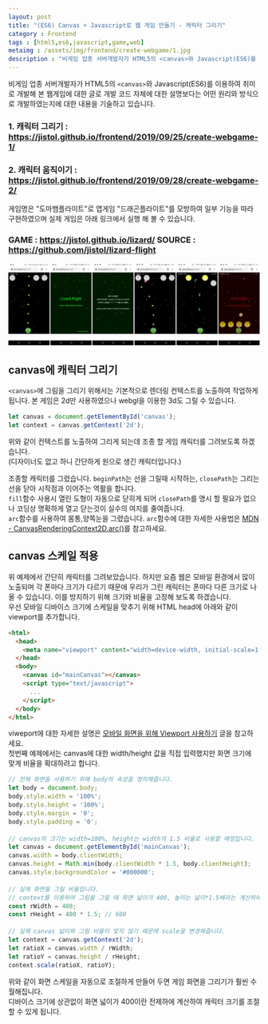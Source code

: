 ```yaml
---
layout: post
title: "(ES6) Canvas + Javascript로 웹 게임 만들기 - 캐릭터 그리기"
category : Frontend 
tags : [html5,es6,javascript,game,web]
metaimg : /assets/img/frontend/create-webgame/1.jpg
description : "비게임 업종 서버개발자가 HTML5의 <canvas>와 Javascript(ES6)를 이용하여 취미로 개발해 본 웹게임에 대한 글입니다."
---
```

비게임 업종 서버개발자가 HTML5의 `<canvas>`와 Javascript(ES6)를 이용하여 취미로 개발해 본 웹게임에 대한 글로 개발 코드 자체에 대한 설명보다는 어떤 원리와 방식으로 개발하였는지에 대한 내용을 기술하고 있습니다.   

### 1. 캐릭터 그리기 : <https://jistol.github.io/frontend/2019/09/25/create-webgame-1/>  ###    
### 2. 캐릭터 움직이기 : <https://jistol.github.io/frontend/2019/09/28/create-webgame-2/>   ###

게임명은 "도마뱀플라이트"로 앱게임 "드래곤플라이트"를 모방하여 일부 기능을 따라 구현하였으며 실제 게임은 아래 링크에서 실행 해 볼 수 있습니다.    

### GAME : <https://jistol.github.io/lizard/>    SOURCE : <https://github.com/jistol/lizard-flight> ###     

![game capture](/assets/img/frontend/create-webgame/1.jpg) 

canvas에 캐릭터 그리기
----
`<canvas>`에 그림을 그리기 위해서는 기본적으로 렌더링 컨텍스트를 노출하여 작업하게 됩니다. 본 게임은 2d만 사용하였으나 webgl을 이용한 3d도 그릴 수 있습니다.
    
```javascript
let canvas = document.getElementById('canvas');
let context = canvas.getContext('2d');
```

위와 같이 컨텍스트를 노출하여 그리게 되는데 조종 할 게임 캐릭터를 그려보도록 하겠습니다.    
(디자이너도 없고 하니 간단하게 원으로 생긴 캐릭터입니다.)

<script async src="//jsfiddle.net/jistol/cs6oL23r/16/embed/js,html,result/dark/"></script>    

조종할 캐릭터를 그렸습니다. `beginPath`는 선을 그릴때 시작하는, `closePath`는 그리는 선을 닫아 시작점과 이어주는 역활을 합니다.    
`fill`함수 사용시 열린 도형이 자동으로 닫히게 되어 `closePath`를 명시 할 필요가 없으나 코딩상 명확하게 열고 닫는것이 실수의 여지를 줄여줍니다.    
`arc`함수를 사용하여 몸통,양쪽눈을 그렸습니다. `arc`함수에 대한 자세한 사용법은 [MDN - CanvasRenderingContext2D.arc()](https://developer.mozilla.org/ko/docs/Web/API/CanvasRenderingContext2D/arc)를 참고하세요.     

canvas 스케일 적용
----
위 예제에서 간단히 캐릭터를 그려보았습니다. 하지만 요즘 웹은 모바일 환경에서 많이 노출되며 각 폰마다 크기가 다르기 때문에 우리가 그린 캐릭터는 폰마다 다른 크기로 나올 수 있습니다.
이를 방지하기 위해 크기와 비율을 고정해 보도록 하겠습니다.    
우선 모바일 디바이스 크기에 스케일을 맞추기 위해 HTML head에 아래와 같이 viewport를 추가합니다.

```html
<html>
  <head>
    <meta name="viewport" content="width=device-width, initial-scale=1.0, maximum-scale=1">
  </head>
  <body>
    <canvas id="mainCanvas"></canvas> 
    <script type="text/javascript">
      ...
    </script>
  </body>
</html>
```    

viweport에 대한 자세한 설명은 [모바일 화면을 위해 Viewport 사용하기](https://jongmin92.github.io/2017/02/09/HTML/viewport/) 글을 참고하세요.     
첫번째 예제에서는 canvas에 대한 width/height 값을 직접 입력했지만 화면 크기에 맞게 비율을 확대하려고 합니다.         

```javascript
// 전체 화면을 사용하기 위해 body의 속성을 정의해줍니다.
let body = document.body;
body.style.width = '100%';
body.style.height = '100%';
body.style.margin = '0';
body.style.padding = '0';

// canvas의 크기는 width=100%, height는 width의 1.5 비율로 사용할 예정입니다.
let canvas = document.getElementById('mainCanvas');
canvas.width = body.clientWidth;
canvas.height = Math.min(body.clientWidth * 1.5, body.clientHeight);
canvas.style.backgroundColor = '#000000';

// 실제 화면을 그릴 비율입니다.
// context를 이용하여 그림을 그릴 때 화면 넓이가 400, 높이는 넓이*1.5배라는 계산하에 작업할 예정입니다.
const rWidth = 400;
const rHeight = 400 * 1.5; // 600

// 실제 canvas 넓이와 그림 비율이 맞지 않기 때문에 scale을 변경해줍니다.
let context = canvas.getContext('2d');
let ratioX = canvas.width / rWidth;
let ratioY = canvas.height / rHeight;
context.scale(ratioX, ratioY);
```

위와 같이 화면 스케일을 자동으로 조절하게 만들어 두면 게임 화면을 그리기가 훨씬 수월해집니다.    
디바이스 크기에 상관없이 화면 넓이가 400이란 전제하에 계산하여 캐릭터 크기를 조절 할 수 있게 됩니다.    

